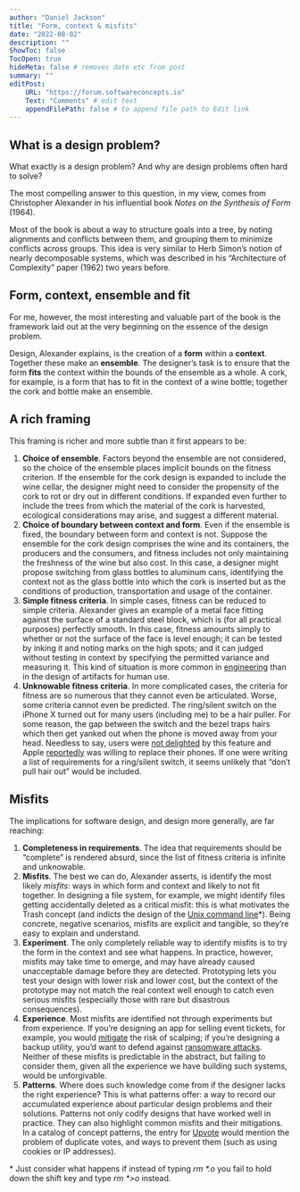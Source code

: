 ```yaml
---
author: "Daniel Jackson"
title: "Form, context & misfits"
date: "2022-08-02"
description: ""
ShowToc: false
TocOpen: true
hideMeta: false # removes date etc from post
summary: ""
editPost:
    URL: "https://forum.softwareconcepts.io"
    Text: "Comments" # edit text
    appendFilePath: false # to append file path to Edit link
---
```

## What is a design problem?

What exactly is a design problem? And why are design problems often hard to solve?

The most compelling answer to this question, in my view, comes from Christopher Alexander in his influential book *Notes on the Synthesis of Form* (1964).

Most of the book is about a way to structure goals into a tree, by noting alignments and conflicts between them, and grouping them to minimize conflicts across groups. This idea is very similar to Herb Simon’s notion of nearly decomposable systems, which was described in his “Architecture of Complexity” paper (1962) two years before.

## Form, context, ensemble and fit

For me, however, the most interesting and valuable part of the book is the framework laid out at the very beginning on the essence of the design problem.

Design, Alexander explains, is the creation of a **form** within a **context**. Together these make an **ensemble**. The designer’s task is to ensure that the form **fits** the context within the bounds of the ensemble as a whole. A cork, for example, is a form that has to fit in the context of a wine bottle; together the cork and bottle make an ensemble. 

## A rich framing

This framing is richer and more subtle than it first appears to be:

1. **Choice of ensemble**. Factors beyond the ensemble are not considered, so the choice of the ensemble places implicit bounds on the fitness criterion. If the ensemble for the cork design is expanded to include the wine cellar, the designer might need to consider the propensity of the cork to rot or dry out in different conditions. If expanded even further to include the trees from which the material of the cork is harvested, ecological considerations may arise, and suggest a different material.
2. **Choice of boundary between context and form**. Even if the ensemble is fixed, the boundary between form and context is not. Suppose the ensemble for the cork design comprises the wine and its containers, the producers and the consumers, and fitness includes not only maintaining the freshness of the wine but also cost. In this case, a designer might propose switching from glass bottles to aluminum cans, identifying the context not as the glass bottle into which the cork is inserted but as the conditions of production, transportation and usage of the container.
3. **Simple fitness criteria**. In simple cases, fitness can be reduced to simple criteria. Alexander gives an example of a metal face fitting against the surface of a standard steel block, which is (for all practical purposes) perfectly smooth. In this case, fitness amounts simply to whether or not the surface of the face is level enough; it can be tested by inking it and noting marks on the high spots; and it can judged without testing in context by specifying the permitted variance and measuring it. This kind of situation is more common in [engineering](../design-vs-engineering) than in the design of artifacts for human use.
4. **Unknowable fitness criteria**. In more complicated cases, the criteria for fitness are so numerous that they cannot even be articulated. Worse, some criteria cannot even be predicted. The ring/silent switch on the iPhone X turned out for many users (including me) to be a hair puller. For some reason, the gap between the switch and the bezel traps hairs which then get yanked out when the phone is moved away from your head. Needless to say, users were [not delighted](https://discussions.apple.com/thread/8195963) by this feature and Apple [reportedly](https://bgr.com/tech/iphone-x-hair-pulling-issue-replacement/) was willing to replace their phones. If one were writing a list of requirements for a ring/silent switch, it seems unlikely that “don’t pull hair out” would be included.

## Misfits

The implications for software design, and design more generally, are far reaching:

1. **Completeness in requirements**. The idea that requirements should be “complete” is rendered absurd, since the list of fitness criteria is infinite and unknowable. 
2. **Misfits**. The best we can do, Alexander asserts, is identify the most likely *misfits*: ways in which form and context and likely to not fit together. In designing a file system, for example, we might identify files getting accidentally deleted as a critical misfit: this is what motivates the Trash concept (and indicts the design of the [Unix command line](https://web.mit.edu/~simsong/www/ugh.pdf)\*). Being concrete, negative scenarios, misfits are explicit and tangible, so they’re easy to explain and understand.
3. **Experiment**. The only completely reliable way to identify misfits is to try the form in the context and see what happens. In practice, however, misfits may take time to emerge, and may have already caused unacceptable damage before they are detected. Prototyping lets you test your design with lower risk and lower cost, but the context of the prototype may not match the real context well enough to catch even serious misfits (especially those with rare but disastrous consequences).
4. **Experience**. Most misfits are identified not through experiments but from experience. If you’re designing an app for selling event tickets, for example, you would [mitigate](https://www.netacea.com/glossary/ticket-scalping/) the risk of scalping; if you’re designing a backup utility, you’d want to defend against [ransomware attacks](https://ransomware.org/how-to-prevent-ransomware/passive-defense/ransomware-backup-strategy/#ransomware-resistant-backups). Neither of these misfits is predictable in the abstract, but failing to consider them, given all the experience we have building such systems, would be unforgivable.
5. **Patterns**. Where does such knowledge come from if the designer lacks the right experience? This is what patterns offer: a way to record our accumulated experience about particular design problems and their solutions. Patterns not only codify designs that have worked well in practice. They can also highlight common misfits and their mitigations. In a catalog of concept patterns, the entry for [Upvote](https://essenceofsoftware.com/posts/upvote/) would mention the problem of duplicate votes, and ways to prevent them (such as using cookies or IP addresses).

\* Just consider what happens if instead of typing _rm  \*.o_ you fail to hold down the shift key and type _rm \*>o_ instead.

